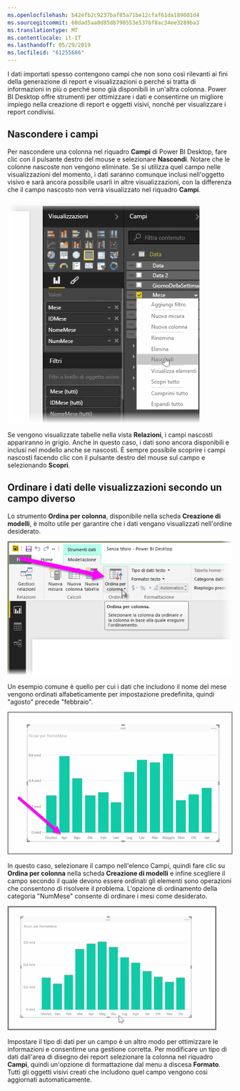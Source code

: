 ```yaml
---
ms.openlocfilehash: b42efb2c9237baf85a71be12cfaf61da189601d4
ms.sourcegitcommit: 60dad5aa0d85db790553e537bf8ac34ee3289ba3
ms.translationtype: MT
ms.contentlocale: it-IT
ms.lasthandoff: 05/29/2019
ms.locfileid: "61255686"
---
```

I dati importati spesso contengono campi che non sono così rilevanti ai fini della generazione di report e visualizzazioni o perché si tratta di informazioni in più o perché sono già disponibili in un'altra colonna. Power BI Desktop offre strumenti per ottimizzare i dati e consentirne un migliore impiego nella creazione di report e oggetti visivi, nonché per visualizzare i report condivisi.

## <a name="hiding-fields"></a>Nascondere i campi
Per nascondere una colonna nel riquadro **Campi** di Power BI Desktop, fare clic con il pulsante destro del mouse e selezionare **Nascondi**. Notare che le colonne nascoste non vengono eliminate. Se si utilizza quel campo nelle visualizzazioni del momento, i dati saranno comunque inclusi nell'oggetto visivo e sarà ancora possibile usarli in altre visualizzazioni, con la differenza che il campo nascosto non verrà visualizzato nel riquadro **Campi**.

![](media/2-4-optimize-data-models/2-4_1.png)

Se vengono visualizzate tabelle nella vista **Relazioni**, i campi nascosti appariranno in grigio. Anche in questo caso, i dati sono ancora disponibili e inclusi nel modello anche se nascosti. È sempre possibile scoprire i campi nascosti facendo clic con il pulsante destro del mouse sul campo e selezionando **Scopri**.

## <a name="sorting-visualization-data-by-another-field"></a>Ordinare i dati delle visualizzazioni secondo un campo diverso
Lo strumento **Ordina per colonna**, disponibile nella scheda **Creazione di modelli**, è molto utile per garantire che i dati vengano visualizzati nell'ordine desiderato.

![](media/2-4-optimize-data-models/2-4_2.png)

Un esempio comune è quello per cui i dati che includono il nome del mese vengono ordinati alfabeticamente per impostazione predefinita, quindi "agosto" precede "febbraio".

![](media/2-4-optimize-data-models/2-4_3.png)

In questo caso, selezionare il campo nell'elenco Campi, quindi fare clic su **Ordina per colonna** nella scheda **Creazione di modelli** e infine scegliere il campo secondo il quale devono essere ordinati gli elementi sono operazioni che consentono di risolvere il problema. L'opzione di ordinamento della categoria "NumMese" consente di ordinare i mesi come desiderato.

![](media/2-4-optimize-data-models/2-4_4.png)

Impostare il tipo di dati per un campo è un altro modo per ottimizzare le informazioni e consentirne una gestione corretta. Per modificare un tipo di dati dall'area di disegno dei report selezionare la colonna nel riquadro **Campi**, quindi un'opzione di formattazione dal menu a discesa **Formato**. Tutti gli oggetti visivi creati che includono quel campo vengono così aggiornati automaticamente.

